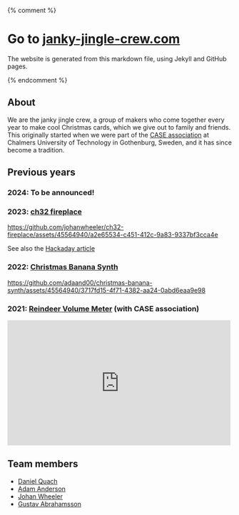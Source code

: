 {% comment %}
# Go to [janky-jingle-crew.com](https://Janky-jingle-crew.com)
The website is generated from this markdown file, using Jekyll and GitHub pages. 

{% endcomment %}

## About
We are the janky jingle crew, a group of makers who come together every year to make cool Christmas cards, which we give out to family and friends. This originally started when we were part of the [CASE association](https://caselabbet.se) at Chalmers University of Technology in Gothenburg, Sweden, and it has since become a tradition.   

## Previous years

### 2024: To be announced!

### 2023: [ch32 fireplace](https://github.com/johanwheeler/ch32-fireplace)

https://github.com/johanwheeler/ch32-fireplace/assets/45564940/a2e65534-c451-412c-9a83-9337bf3cca4e

See also the [Hackaday article](https://hackaday.com/2024/01/02/an-animated-led-fireplace-powered-by-the-ch32v003/)

### 2022: [Christmas Banana Synth](https://github.com/adaand00/christmas-banana-synth/)

https://github.com/adaand00/christmas-banana-synth/assets/45564940/3717fd15-4f71-4382-aa24-0abd6eaa9e98

### 2021: [Reindeer Volume Meter](https://github.com/CASE-Association/christmas-cards/tree/main/2021/opamp_vu_meter) (with CASE association)

<iframe width="500" height="281" src="https://www.youtube.com/embed/hOMsYjUGouI" title="Reindeeer Volume Meter - CASE 2021 christmas card" frameborder="0" allow="accelerometer; clipboard-write; encrypted-media; picture-in-picture; web-share" referrerpolicy="strict-origin-when-cross-origin" allowfullscreen> </iframe>

## Team members

 - [Daniel Quach](https://github.com/Muoshy/) 
 - [Adam Anderson](https://adamexperiments.com)
 - [Johan Wheeler](https://github.com/johanwheeler/)
 - [Gustav Abrahamsson](https://gustavabrahamsson.github.io/)
